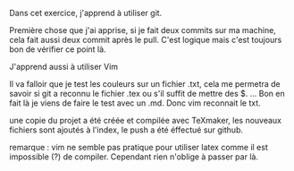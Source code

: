 Dans cet exercice, j'apprend à utiliser git.

Première chose que j'ai apprise, si je fait deux commits sur ma machine, cela fait aussi deux commit après le pull. C'est logique mais c'est toujours bon de vérifier ce point là.

J'apprend aussi à utiliser Vim

Il va falloir que je test les couleurs sur un fichier .txt, cela me permetra de savoir si git a reconnu le fichier .tex ou s'il suffit de mettre des $.
...
Bon en fait là je viens de faire le test avec un .md. Donc vim reconnait le txt.


une copie du projet a été créée et compilée avec TeXmaker,
les nouveaux fichiers sont ajoutés à l'index,
le push a été éffectué sur github.

remarque : vim ne semble pas pratique pour utiliser latex comme il est impossible (?) de compiler. Cependant rien n'oblige à passer par là.
